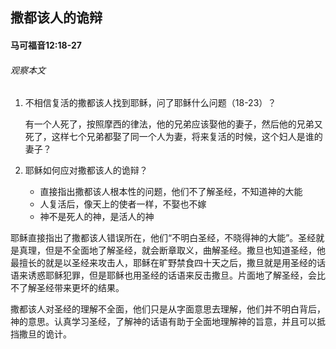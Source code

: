 ## 撒都该人的诡辩

#### 马可福音12:18-27

###### 观察本文

1. 不相信复活的撒都该人找到耶稣，问了耶稣什么问题（18-23）？

    有一个人死了，按照摩西的律法，他的兄弟应该娶他的妻子，然后他的兄弟又死了，这样七个兄弟都娶了同一个人为妻，将来复活的时候，这个妇人是谁的妻子？

2. 耶稣如何应对撒都该人的诡辩？

    * 直接指出撒都该人根本性的问题，他们不了解圣经，不知道神的大能
    * 人复活后，像天上的使者一样，不娶也不嫁
    * 神不是死人的神，是活人的神

耶稣直接指出了撒都该人错误所在，他们“不明白圣经，不晓得神的大能”。圣经就是真理，但是不全面地了解圣经，就会断章取义，曲解圣经。撒旦也知道圣经，他最擅长的就是以圣经来攻击人，耶稣在旷野禁食四十天之后，撒旦就是用圣经的话语来诱惑耶稣犯罪，但是耶稣也用圣经的话语来反击撒旦。片面地了解圣经，会比不了解圣经带来更坏的结果。

撒都该人对圣经的理解不全面，他们只是从字面意思去理解，他们并不明白背后，神的意思。认真学习圣经，了解神的话语有助于全面地理解神的旨意，并且可以抵挡撒旦的诡计。